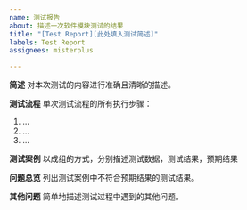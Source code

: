 ```yaml
---
name: 测试报告
about: 描述一次软件模块测试的结果
title: "[Test Report][此处填入测试简述]"
labels: Test Report
assignees: misterplus

---
```


**简述**
对本次测试的内容进行准确且清晰的描述。

**测试流程**
单次测试流程的所有执行步骤：
1. ...
2. ...
3. ...

**测试案例**
以成组的方式，分别描述测试数据，测试结果，预期结果

**问题总览**
列出测试案例中不符合预期结果的测试结果。

**其他问题**
简单地描述测试过程中遇到的其他问题。